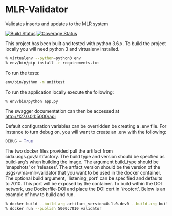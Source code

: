 # MLR-Validator
Validates inserts and updates to the MLR system

[![Build Status](https://travis-ci.org/USGS-CIDA/MLR-Validator.svg?branch=master)](https://travis-ci.org/USGS-CIDA/MLR-Validator)
[![Coverage Status](https://coveralls.io/repos/github/USGS-CIDA/MLR-Validator/badge.svg)](https://coveralls.io/github/USGS-CIDA/MLR-Validator)


This project has been built and tested with python 3.6.x. To build the project locally you will need
python 3 and virtualenv installed.
```bash
% virtualenv --python=python3 env
% env/bin/pip install -r requirements.txt
```
To run the tests:
```bash
env/bin/python -m unittest
```

To run the application locally execute the following:
```bash
% env/bin/python app.py
```

The swagger documentation can then be accessed at http://127.0.0.1:5000/api

Default configuration variables can be overridden be creating a .env file. For instance to turn debug on,
you will want to create an .env with the following:
```python
DEBUG = True
```

The two docker files provided pull the artifact from cida.usgs.gov/artifactory. The build type and version should be specfied as
build-arg's when building the image. The argument build_type should be 'snapshots' or 'releases'. The artfact_version
should be the version of the usgs-wma-mlr-validator that you want to be used in the docker container.
The optional build argument, 'listening_port' can be specified and defaults to 7010. This port will be exposed
by the container. To build within the DOI network, use Dockerfile-DOI and place the DOI cert in '/rootcrt'.
Below is an example of how to build and run.
```bash
% docker build --build-arg artifact_version=0.1.0.dev0 --build-arg build_type=snapshots -t validator -f Dockerfile-DOI .
% docker run --publish 5000:7010 validator
